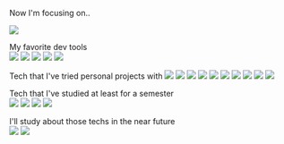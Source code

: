 Now I'm focusing on..  
  
<img src="https://img.shields.io/badge/Node.js-339933?style=flat&logo=Node.js&logoColor=white"/>


My favorite dev tools  
<img src="https://img.shields.io/badge/Vim-019733?style=flat&logo=Vim&logoColor=white"/>
<img src="https://img.shields.io/badge/Visual Studio Code-007ACC?style=flat&logo=Visual Studio Code&logoColor=white"/>
<img src="https://img.shields.io/badge/macOS-2F3134?style=flat&logo=macOS&logoColor=white"/>
<img src="https://img.shields.io/badge/iTerm2-2F3134?style=flat&logo=iTerm2&logoColor=white"/>
<img src="https://img.shields.io/badge/Alfred-5C1F87?style=flat&logo=Alfred&logoColor=white"/>


Tech that I've tried personal projects with
<img src="https://img.shields.io/badge/JavaScript-F7DF1E?style=flat&logo=JavaScript&logoColor=white"/>
<img src="https://img.shields.io/badge/Python-3776AB?style=flat&logo=Python&logoColor=white"/>
<img src="https://img.shields.io/badge/Docker-2496ED?style=flat&logo=Docker&logoColor=white"/>
<img src="https://img.shields.io/badge/Hyperledger-2F3134?style=flat&logo=Hyperledger&logoColor=white"/>
<img src="https://img.shields.io/badge/MongoDB-47A248?style=flat&logo=MongoDB&logoColor=white"/>
<img src="https://img.shields.io/badge/MySQL-4479A1?style=flat&logo=MySQL&logoColor=white"/>
<img src="https://img.shields.io/badge/Selenium-43B02A?style=flat&logo=Selenium&logoColor=white"/>
<img src="https://img.shields.io/badge/Bootstrap-7952B3?style=flat&logo=Bootstrap&logoColor=white"/>
<img src="https://img.shields.io/badge/AWS Lambda-FF9900?style=flat&logo=AWS Lambda&logoColor=white"/>
<img src="https://img.shields.io/badge/Amazon EC2-FF9900?style=flat&logo=Amazon EC2&logoColor=white"/>

Tech that I've studied at least for a semester  
<img src="https://img.shields.io/badge/C-A8B9CC?style=flat&logo=C&logoColor=white"/>
<img src="https://img.shields.io/badge/C++-00599C?style=flat&logo=C++ EC2&logoColor=white"/>
<img src="https://img.shields.io/badge/C Sharp-239128?style=flat&logo=C Sharp &logoColor=white"/>
<img src="https://img.shields.io/badge/Azure-0078D4?style=flat&logo=Azure&logoColor=white"/>

I'll study about those techs in the near future  
<img src="https://img.shields.io/badge/NestJS-E0234E?style=flat&logo=NestJS&logoColor=white"/>
<img src="https://img.shields.io/badge/Solidity-363636?style=flat&logo=Solidity&logoColor=white"/>
